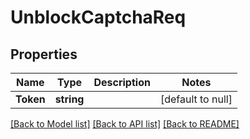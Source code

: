 # UnblockCaptchaReq

## Properties
Name | Type | Description | Notes
------------ | ------------- | ------------- | -------------
**Token** | **string** |  | [default to null]

[[Back to Model list]](../README.md#documentation-for-models) [[Back to API list]](../README.md#documentation-for-api-endpoints) [[Back to README]](../README.md)


